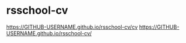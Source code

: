 # rsschool-cv

https://GITHUB-USERNAME.github.io/rsschool-cv/cv
https://GITHUB-USERNAME.github.io/rsschool-cv/
